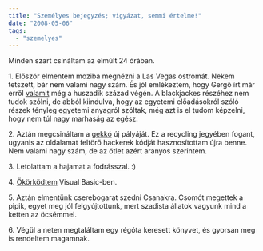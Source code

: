 ```yaml
---
title: "Személyes bejegyzés; vigyázat, semmi értelme!"
date: "2008-05-06"
tags: 
  - "szemelyes"
---
```


Minden szart csináltam az elmúlt 24 órában.

1\. Először elmentem moziba megnézni a Las Vegas ostromát. Nekem tetszett, bár nem valami nagy szám. És jól emlékeztem, hogy Gergő írt már erről [valamit](http://mg.web.elte.hu/hungarian.html) még a huszadik század végén. A blackjackes részéhez nem tudok szólni, de abból kiindulva, hogy az egyetemi előadásokról szóló részek tényleg egyetemi anyagról szóltak, még azt is el tudom képzelni, hogy nem túl nagy marhaság az egész.

2\. Aztán megcsináltam a [gekkó](http://gekko.csokavar.hu/) új pályáját. Ez a recycling jegyében fogant, ugyanis az oldalamat feltörő hackerek kódját hasznosítottam újra benne. Nem valami nagy szám, de az ötlet azért aranyos szerintem.

3\. Letolattam a hajamat a fodrásszal. :)

4\. [Ökörködtem](https://csokavar.hu/blog/2008/05/02/eljatszottam-a-gondolattal/) Visual Basic-ben.

5\. Aztán elmentünk cserebogarat szedni Csanakra. Csomót megettek a pipik, egyet meg jól felgyújtottunk, mert szadista állatok vagyunk mind a ketten az öcsémmel.

6\. Végül a neten megtaláltam egy régóta keresett könyvet, és gyorsan meg is rendeltem magamnak.
